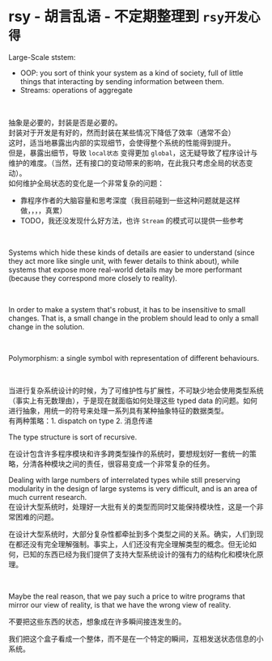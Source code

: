 # rsy - 胡言乱语 - 不定期整理到 `rsy开发心得`

Large-Scale ststem:   

- OOP: you sort of think your system as a kind of society, full of little things that interacting by sending information between them.   
- Streams: operations of aggregate

&nbsp;     

抽象是必要的，封装是否是必要的。   
封装对于开发是有好的，然而封装在某些情况下降低了效率（通常不会）  
这时，适当地暴露出内部的实现细节，会使得整个系统的性能得到提升。  
但是，暴露出细节，导致 `local状态` 变得更加 `global`，这无疑导致了程序设计与维护的难度。（当然，还有接口的变动带来的影响，在此我只考虑全局的状态变动）。   
如何维护全局状态的变化是一个非常复杂的问题：

- 靠程序作者的大脑容量和思考深度（我目前碰到一些这种问题就是这样做，，，，真累）
- TODO，我还没发现什么好方法，也许 `Stream` 的模式可以提供一些参考


&nbsp;     

Systems which hide these kinds of details are easier to understand (since they act more like single unit, with fewer details to think about), while systems that expose more real-world details may be more performant (because they correspond more closely to reality).


&nbsp;     

In order to make a system that's robust, it has to be insensitive to small changes. That is, a small change in the problem should lead to only a small change in the solution.

&nbsp;     

Polymorphism: a single symbol with representation of different behaviours.

&nbsp;     

当进行复杂系统设计的时候，为了可维护性与扩展性，不可缺少地会使用类型系统（事实上有无数理由），于是现在就面临如何处理这些 typed data 的问题。如何进行抽象，用统一的符号来处理一系列具有某种抽象特征的数据类型。   
有两种策略：1. dispatch on type 2. 消息传递   

The type structure is sort of recursive.   

在设计包含许多程序模块和许多跨类型操作的系统时，要想规划好一套统一的策略，分清各种模块之间的责任，很容易变成一个非常复杂的任务。   

Dealing with large numbers of interrelated types while still preserving modularity in the design of large systems is very difficult, and is an area of much current research.   
在设计大型系统时，处理好一大批有关的类型而同时又能保持模块性，这是一个非常困难的问题。

在设计大型系统时，大部分复杂性都牵扯到多个类型之间的关系。确实，人们到现在都还没有完全理解强制。事实上，人们还没有完全理解类型的概念。但无论如何，已知的东西已经为我们提供了支持大型系统设计的强有力的结构化和模块化原理。



&nbsp;     

Maybe the real reason, that we pay such a price to witre programs that mirror our view of reality, is that we have the wrong view of reality.

不要把这些东西的状态，想象成在许多瞬间接连发生的。

我们把这个盒子看成一个整体，而不是在一个特定的瞬间，互相发送状态信息的小系统。


&nbsp;     


&nbsp;     


&nbsp;     



&nbsp;     



&nbsp;     



&nbsp;     



&nbsp;     



&nbsp;     


&nbsp;     


